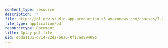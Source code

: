 ```yaml
---
content_type: resource
description: ''
file: https://ol-ocw-studio-app-production.s3.amazonaws.com/courses/7-012-introduction-to-biology-fall-2004/ebda1131d71422d2b6a60f17ad89409b_00LNy0Q_i6c.pdf
file_type: application/pdf
resourcetype: Document
title: 3play pdf file
uid: ebda1131-d714-22d2-b6a6-0f17ad89409b
---
```

